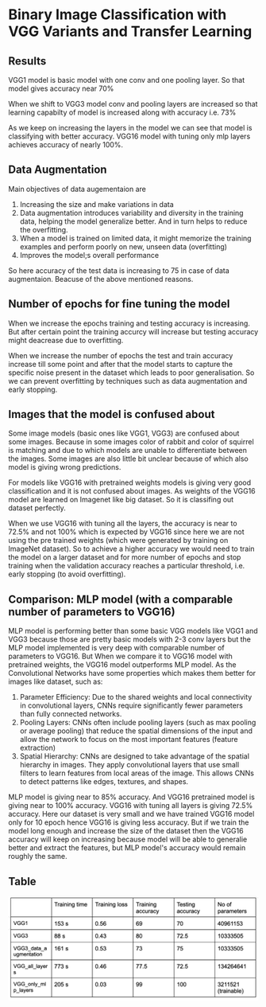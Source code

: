 # Binary Image Classification with VGG Variants and Transfer Learning


## Results

VGG1 model is basic model with one conv and one pooling layer. So that model gives accuracy near 70%

When we shift to VGG3 model conv and pooling layers are increased so that learning capabilty of model is increased along with accuracy i.e. 73%

As we keep on increasing the layers in the model we can see that model is classifying with better accuracy. VGG16 model with tuning only mlp layers achieves accuracy of nearly 100%.


## Data Augmentation

Main objectives of data augementaion are 
1. Increasing the size and make variations in data
2. Data augmentation introduces variability and diversity in the training data, helping the model generalize better. And in turn helps to reduce the overfitting. 
3. When a model is trained on limited data, it might memorize the training examples and perform poorly on new, unseen data (overfitting)
4. Improves the model;s overall performance 

So here accuracy of the test data is increasing to 75 in case of data augmentaion. Beacuse of the above mentioned reasons. 


## Number of epochs for fine tuning the model

When we increase the epochs training and testing accuracy is increasing. But after certain point the training accurcy will increase but testing accuracy might deacrease due to overfitting. 

When we increase the number of epochs the test and train accuracy increase till some point and after that the model starts to capture the specific noise present in the dataset which leads to poor generalisation. So we can prevent overfitting by techniques such as data augmentation and early stopping.


## Images that the model is confused about

Some image models (basic ones like VGG1, VGG3) are confused about some images. Because in some images color of rabbit and color of squirrel is matching and due to which models are unable to differentiate between the images. Some images are also little bit unclear because of which also model is giving wrong predictions. 

For models like VGG16 with pretrained weights models is giving very good classification and it is not confused about images. As weights of the VGG16 model are learned on Imagenet like big dataset. So it is classifing out dataset perfectly.

When we use VGG16 with tuning all the layers, the accuracy is near to 72.5% and not 100% which is expected by VGG16 since here we are not using the pre trained weights (which were generated by training on ImageNet dataset). So to achieve a higher accuracy we would need to train the model on a larger dataset and for more number of epochs and stop training when the validation accuracy reaches a particular threshold, i.e. early stopping (to avoid overfitting).


## Comparison: MLP model (with a comparable number of parameters to VGG16)

MLP model is performing better than some basic VGG models like VGG1 and VGG3 because those are pretty basic models with 2-3 conv layers but the MLP model implemented is very deep with comparable number of parameters to VGG16. But When we compare it to VGG16 model with pretrained weights, the VGG16 model outperforms MLP model. As the Convolutional Networks have some properties which makes them better for images like dataset, such as: 

1. Parameter Efficiency: Due to the shared weights and local connectivity in convolutional layers, CNNs require significantly fewer parameters than fully connected networks. 
2. Pooling Layers: CNNs often include pooling layers (such as max pooling or average pooling) that reduce the spatial dimensions of the input and allow the network to focus on the most important features (feature extraction)
3. Spatial Hierarchy: CNNs are designed to take advantage of the spatial hierarchy in images. They apply convolutional layers that use small filters to learn features from local areas of the image. This allows CNNs to detect patterns like edges, textures, and shapes. 

MLP model is giving near to 85% accuracy. And VGG16 pretrained model is giving near to 100% accuracy. VGG16 with tuning all layers is giving 72.5% accuracy. Here our dataset is very small and we have trained VGG16 model only for 10 epoch hence VGG16 is giving less accuracy. But if we train the model long enough and increase the size of the dataset then the VGG16 accuracy will keep on increasing because model will be able to generalie better and extract the features, but MLP model's accuracy would remain roughly the same.


## Table
![alt text](table.png)
